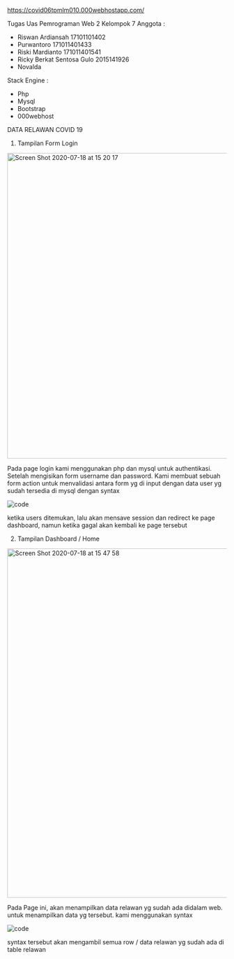 https://covid06tpmlm010.000webhostapp.com/

Tugas Uas Pemrograman Web 2 Kelompok 7
Anggota :
- Riswan Ardiansah 17101101402
- Purwantoro 171011401433
- Riski Mardianto 171011401541
- Ricky Berkat Sentosa Gulo 2015141926
- Novalda


Stack Engine :
- Php
- Mysql
- Bootstrap
- 000webhost


DATA RELAWAN COVID 19

1. Tampilan Form Login

<img width="700" alt="Screen Shot 2020-07-18 at 15 20 17" src="https://user-images.githubusercontent.com/39334864/87848391-3f796e00-c90a-11ea-8acf-b1413d097923.png">

Pada page login kami menggunakan php dan mysql untuk authentikasi. Setelah mengisikan form username dan password. Kami membuat sebuah form action
untuk menvalidasi antara form yg di input dengan data user yg sudah tersedia di mysql dengan syntax

![code](https://user-images.githubusercontent.com/39334864/87848714-ff67ba80-c90c-11ea-9d6a-550a35b3ffd5.png)

ketika users ditemukan, lalu akan mensave session dan redirect ke page dashboard, namun ketika gagal akan kembali ke page tersebut

2. Tampilan Dashboard / Home 

<img width="800" alt="Screen Shot 2020-07-18 at 15 47 58" src="https://user-images.githubusercontent.com/39334864/87848856-1824a000-c90e-11ea-8443-e7e32d70e1d3.png">

Pada Page ini, akan menampilkan data relawan yg sudah ada didalam web. untuk menampilkan data yg tersebut. kami menggunakan syntax

![code](https://user-images.githubusercontent.com/39334864/87848918-ca5c6780-c90e-11ea-95b1-76c76c81e972.png)

syntax tersebut akan mengambil semua row / data relawan yg sudah ada di table relawan
